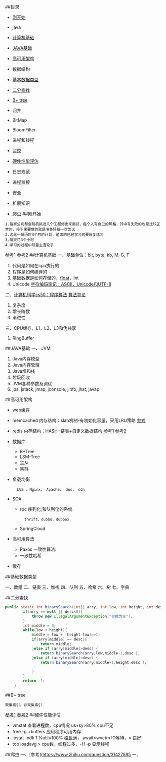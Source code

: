 
##目录
- [刚开始](#刚开始)
- java
 - [计算机基础](#计算机基础)
 - [JAVA基础](#JAVA基础)
 - [高可用架构](#高可用架构)

- 数据结构
 - [基本数据类型](#基础数据类型)
 - [二分查找](#二分查找)
 - [B+ tree](#B-tree)
 - 归并
 - BitMap
 - BloomFilter
 - 进程和线程

- 监控
 - [硬件性能评估](#硬件性能评估)
 - 日志规范
 - 进程监控
- 安全
- 扩展知识
 - [爬虫](#爬虫)
##刚开始
```
1.每家公司都会随机挑选几个工程师出来面试，每个人有自己的风格，其中有失败的也是比较正常的，接下来要做的就是准备好每一次面试
2.这是一份历时4个月的计划，前面的已经学习的要反复练习
3.每天花3个小时
4.学习的过程中尽量去造轮子
```
[参考1](http://www.cnblogs.com/wilsonwen/archive/2013/05/22/3093383.html) [参考2](http://www.cnblogs.com/wilsonwen/archive/2013/05/26/3100025.html)
##计算机基础
一、基础单位：bit, byte, kb, M, G, T

1. 代码是如何在cpu执行的
2. 程序是如何编译的
3. 基础数据是如何存储的，[float](http://www.cnblogs.com/xugang/archive/2010/05/04/1727431.html)，int
4. Unicode [字符编码笔记：ASCII，Unicode和UTF-8](http://www.ruanyifeng.com/blog/2007/10/ascii_unicode_and_utf-8.html)

二、[计算机科学cs50：程序算法](http://open.163.com/special/opencourse/cs50.html)  [算法导论](http://open.163.com/special/opencourse/algorithms.html)

1. 复杂度
2. 增长阶数
3. 渐进性

三、CPU缓存，L1，L2，L3和伪共享

1. RingBuffer

##JAVA基础
一、 JVM

1. Java内存模型
2. Java内存管理
3. Java堆和栈
4. 垃圾回收
5. JVM各种参数及调优
6. jps, jstack, jmap, jconsole, jinfo, jhat, javap

##高可用架构
- web缓存
 - memcached 内存结构：slab机制-有初始化容量，采用LRU策略 [参考](http://blog.itpub.net/15480802/viewspace-1422370/)
 - redis 内存结构：HASH+链表+自定义数据结构  [参考1](http://www.searchtb.com/2011/05/redis-storage.html) [参考2](http://blog.csdn.net/yfkiss/article/details/23775917)
 - 数据库
	- B+Tree
	- LSM-Tree
	- 主从
	- 集群
- 负载均衡

		LVS ，Nginx， Apache， dns， cdn
- SOA
	- rpc 序列化,和队列化的系统
	
			thrift，dubbo，dubbox
	- SpringCloud
- 高可用算法
	- Paxos 一致性算法:
	- 一致性哈希
- 缓存

##基础数据类型

一、数组
二、链表
三、堆栈
四、队列
五、哈希
六、树
七、字典

##二分查找
```java
public static int binarySearch(int[] arry, int low, int height, int desc){
    	if(arry == null || desc<0){ 
    		throw new IllegalArgumentException("参数为空");
    	}
    	int middle = 0;
    	while(low < height){
    		middle = low + (height-low)>>1;
    		if(arry[middle] == desc){
    			return middle;
    		}else if (arry[middle]>desc) {
    			return binarySearch(arry,low,middle-1,desc );
			}else if (arry[middle]<desc) {
				return binarySearch(arry,middle+1,height,desc );
				
			}
    	}
    	return -1;
    }
```
##B+ tree 
```
聚集索引、非聚集索引
```
[参考1](http://www.ruzuojun.com/topic/420.html)	 [参考2](http://www.cnblogs.com/lyhabc/p/3196479.html)
##硬件性能评估
- vmstat 查看进程数，cpu情况 us+sy>80% cpu不足
- free -g +buffers 应用程序可用内存
- iostat -xdk 1 %util=100% 磁盘满， await>wvctm IO等待，= 良好
- top loadavg > cpu数，线程过多，-H -p 显示线程

##爬虫
一、[参考](https://www.zhihu.com/question/31427895
一、
